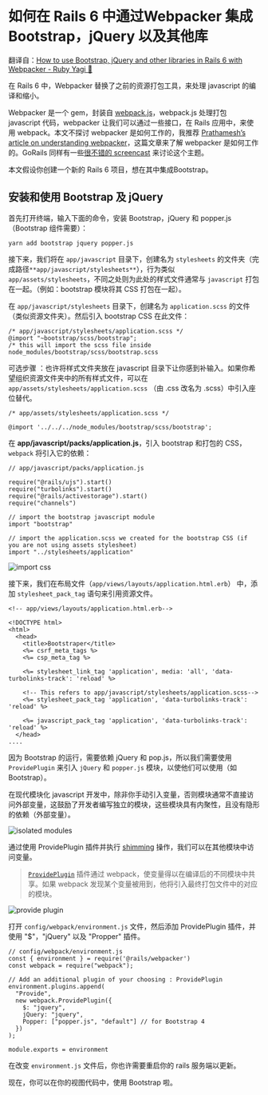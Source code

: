 # 如何在 Rails 6 中通过Webpacker 集成 Bootstrap，jQuery 以及其他库

翻译自：[How to use Bootstrap, jQuery and other libraries in Rails 6 with Webpacker - Ruby Yagi 🐐](https://rubyyagi.com/how-to-use-bootstrap-and-jquery-in-rails-6-with-webpacker/)



在 Rails 6 中，Webpacker 替换了之前的资源打包工具，来处理 javascript 的编译和缩小。



Webpacker 是一个 gem，封装自 [webpack.js](https://webpack.js.org/)，webpack.js 处理打包 javascript 代码，webpacker 让我们可以通过一些接口，在 Rails 应用中，来使用 webpack。本文不探讨 webpacker 是如何工作的，我推荐 [Prathamesh’s article on understanding webpacker](https://prathamesh.tech/2019/08/26/understanding-webpacker-in-rails-6/)，这篇文章来了解 webpacker 是如何工作的。GoRails 同样有一些[很不错的 screencast](https://gorails.com/episodes/how-to-use-bootstrap-with-webpack-and-rails) 来讨论这个主题。



本文假设你创建一个新的 Rails 6 项目，想在其中集成Bootstrap。



## 安装和使用 Bootstrap 及 jQuery



首先打开终端，输入下面的命令，安装 Bootstrap，jQuery 和 popper.js（Bootstrap 组件需要）：



```
yarn add bootstrap jquery popper.js
```



接下来，我们将在 `app/javascript` 目录下，创建名为 `stylesheets` 的文件夹（完成路径`**app/javascript/stylesheets**`），行为类似 `app/assets/stylesheets`，不同之处则为此处的样式文件通常与 `javascript` 打包在一起。（例如：bootstrap 模块将其 CSS 打包在一起）。



在 `app/javascript/stylesheets` 目录下，创建名为 `application.scss` 的文件（类似资源文件夹）。然后引入 bootstrap CSS 在此文件：



```
/* app/javascript/stylesheets/application.scss */
@import "~bootstrap/scss/bootstrap";
/* this will import the scss file inside node_modules/bootstrap/scss/bootstrap.scss
```



可选步骤 ：也许将样式文件夹放在 javascript 目录下让你感到补输入。如果你希望组织资源文件夹中的所有样式文件，可以在 `app/assets/stylesheets/application.scss` （由 .css 改名为 .scss）中引入座位替代。



```
/* app/assets/stylesheets/application.scss */

@import '../../../node_modules/bootstrap/scss/bootstrap';
```



在 **app/javascript/packs/application.js**，引入 bootstrap 和打包的 CSS，`webpack` 将引入它的依赖：



```
// app/javascript/packs/application.js

require("@rails/ujs").start()
require("turbolinks").start()
require("@rails/activestorage").start()
require("channels")

// import the bootstrap javascript module
import "bootstrap"

// import the application.scss we created for the bootstrap CSS (if you are not using assets stylesheet)
import "../stylesheets/application"
```



![import css](https://rubyyagi.s3.amazonaws.com/3a-bootstrap-jquery-rails-6/import_css.png)



接下来，我们在布局文件（`app/views/layouts/application.html.erb`） 中，添加 `stylesheet_pack_tag` 语句来引用资源文件。



```
<!-- app/views/layouts/application.html.erb-->

<!DOCTYPE html>
<html>
  <head>
    <title>Bootstraper</title>
    <%= csrf_meta_tags %>
    <%= csp_meta_tag %>

    <%= stylesheet_link_tag 'application', media: 'all', 'data-turbolinks-track': 'reload' %>
    
    <!-- This refers to app/javascript/stylesheets/application.scss-->
    <%= stylesheet_pack_tag 'application', 'data-turbolinks-track': 'reload' %>

    <%= javascript_pack_tag 'application', 'data-turbolinks-track': 'reload' %>
  </head>
....
```



因为 Bootstrap 的运行，需要依赖 jQuery 和 pop.js，所以我们需要使用 `ProvidePlugin` 来引入 `jQuery` 和 `popper.js` 模块，以使他们可以使用（如 Bootstrap）。



在现代模块化 javascript 开发中，除非你手动引入变量，否则模块通常不直接访问外部变量，这鼓励了开发者编写独立的模块，这些模块具有内聚性，且没有隐形的依赖（外部变量）。



![isolated modules](https://rubyyagi.s3.amazonaws.com/3a-bootstrap-jquery-rails-6/provide1.png)

通过使用 ProvidePlugin 插件并执行 [shimming](https://webpack.js.org/guides/shimming/) 操作，我们可以在其他模块中访问变量。



>  [`ProvidePlugin`](https://webpack.js.org/plugins/provide-plugin) 插件通过 webpack，使变量得以在编译后的不同模块中共享。如果 webpack 发现某个变量被用到，他将引入最终打包文件中的对应的模块。



![provide plugin](https://rubyyagi.s3.amazonaws.com/3a-bootstrap-jquery-rails-6/provide2.png)

打开 `config/webpack/environment.js` 文件，然后添加 ProvidePlugin 插件，并使用 "$"，"jQuery" 以及 "Propper" 插件。



```
// config/webpack/environment.js
const { environment } = require('@rails/webpacker')
const webpack = require("webpack");

// Add an additional plugin of your choosing : ProvidePlugin
environment.plugins.append(
  "Provide",
  new webpack.ProvidePlugin({
    $: "jquery",
    jQuery: "jquery",
    Popper: ["popper.js", "default"] // for Bootstrap 4
  })
);

module.exports = environment
```



在改变 `environment.js` 文件后，你也许需要重启你的 rails 服务端以更新。



现在，你可以在你的视图代码中，使用 Bootstrap 啦。



